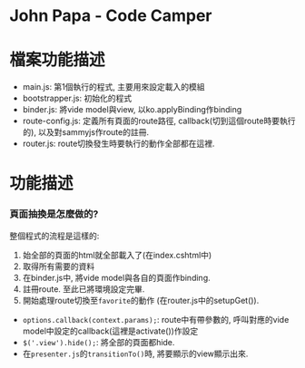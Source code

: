 John Papa - Code Camper
===

# 檔案功能描述

* main.js: 第1個執行的程式, 主要用來設定載入的模組
* bootstrapper.js: 初始化的程式
* binder.js: 將vide model與view, 以ko.applyBinding作binding
* route-config.js: 定義所有頁面的route路徑, callback(切到這個route時要執行的), 以及對sammyjs作route的註冊.
* router.js: route切換發生時要執行的動作全部都在這裡.


# 功能描述

### 頁面抽換是怎麼做的?
整個程式的流程是這樣的:
1. 始全部的頁面的html就全部載入了(在index.cshtml中)
2. 取得所有需要的資料
3. 在binder.js中, 將vide model與各自的頁面作binding.
4. 註冊route. 至此已將環境設定完畢.
5. 開始處理route切換至`favorite`的動作 (在router.js中的setupGet()).
  - `options.callback(context.params);`: route中有帶參數的, 呼叫對應的vide model中設定的callback(這裡是activate())作設定
  - `$('.view').hide();`: 將全部的頁面都hide.
  - 在`presenter.js`的`transitionTo()`時, 將要顯示的view顯示出來.
